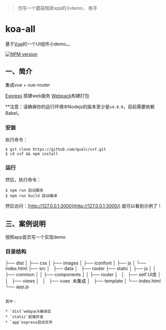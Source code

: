> 仿写一个蘑菇租房app的小demo， 练手
# koa-all

基于[Vue](https://github.com/vuejs/vue)的一个UI组件小demo。。

[![NPM version](https://img.shields.io/npm/v/express.svg)](https://www.npmjs.com/package/express)

## 一、简介

集成vue + vue-router

[Express](http://www.expressjs.com.cn/) 搭建web服务
[Webpack](http://webpack.github.io/docs/)构建打包

**注意：请确保你的运行环境中Nodejs的版本至少是`v4.0.0`，目前需要依赖Babel。
### 安装

执行命令：
```
$ git clone https://github.com/qualc/vsf.git
$ cd vsf && npm install
```

### 运行

然后，执行命令：
```
$ npm run 启动服务
$ npm run build 启动编译
```

然后访问：[http://127.0.0.1:3000](http://127.0.0.1:3000/) 就可以看到示例了！

## 三、案例说明
按照app首页写一个实现demo

### 目录结构

├── dist 
│   ├── css 
│   ├── images 
│   ├── iconfont 
│   ├── js 
│   └── index.html 
├── src 
│   ├── data 
│   ├── router 
├── static 
│   ├── js 
│   │   ├── common
│   │   ├── components
│   │   ├── router
│   │   ├── self UI库
│   │   ├── views
│   │   ├── vuex  未集成
│   ├── template
│   └── index.html
└── app.js

```

其中：

* `dist`webpack编译后
* `static`前端开发
* `app`express启动文件

